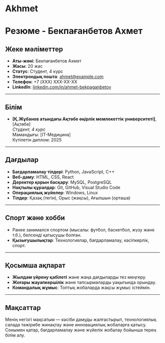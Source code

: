 # Akhmet
# Резюме - Бекпағанбетов Ахмет

## Жеке мәліметтер
- **Аты-жөні**: Бекпағанбетов Ахмет
- **Жасы**: 20 жас
- **Статус**: Студент, 4 курс
- **Электрондық пошта**: [ahmet@example.com](mailto:ahmet@example.com)
- **Телефон**: +7 (XXX) XXX-XX-XX
- **LinkedIn**: [linkedin.com/in/ahmet-bekpaganbetov](https://linkedin.com/in/ahmet-bekpaganbetov) 

---

## Білім

- **[Қ.Жұбанов атындағы Ақтөбе өңірлік мемлекеттік университеті]**, [Ақтөбе]  
  *Студент, 4 курс*  
  Мамандығы: [IT-Медицина]  
  Күтілетін диплом: 2025

---

## Дағдылар

- **Бағдарламалау тілдері**: Python, JavaScript, C++
- **Веб-даму**: HTML, CSS, React
- **Деректер қорын басқару**: MySQL, PostgreSQL
- **Нақтылы құралдар**: Git, GitHub, Visual Studio Code
- **Операциялық жүйелер**: Windows, Linux
- **Тілдер**: Қазақ (тегін), Орыс (жақсы), Ағылшын (орташа)

---

## Спорт және хобби

- Ранее занимался спортом (мысалы: футбол, баскетбол, жүзу және т.б.), белсенді қатысушы болған.
- **Қызығушылықтар**: Технологиялар, бағдарламалау, кәсіпкерлік, спорт.

---

## Қосымша ақпарат

- **Жылдам үйрену қабілеті** және жаңа дағдыларды тез меңгеру.
- **Жоғары жауапкершілік** және тапсырмаларды уақытында орындау.
- **Командалық жұмыс**: Топтық жобаларда жақсы жұмыс істеймін.

---

## Мақсаттар

Менің негізгі мақсатым — кәсіби дамуды жалғастырып, технологиялық салада тәжірибе жинақтау және инновациялық жобаларға қатысу. Сонымен қатар, бағдарламалау және жүйелік жобалау бойынша терең білім алу.
